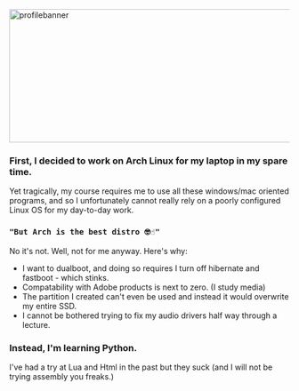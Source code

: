 
<img width="1700" height="240" alt="profilebanner" src="https://github.com/user-attachments/assets/4f62a31a-2036-4759-bd5c-474bed73d653" />

### First, I decided to work on Arch Linux for my laptop in my spare time.

Yet tragically, my course requires me to use all these windows/mac oriented programs, and so I unfortunately cannot really rely on a poorly configured Linux OS for my day-to-day work.

### `"But Arch is the best distro 🤓☝️"`
No it's not. Well, not for me anyway. Here's why:

- I want to dualboot, and doing so requires I turn off hibernate and fastboot - which stinks.
- Compatability with Adobe products is next to zero. (I study media)
- The partition I created can't even be used and instead it would overwrite my entire SSD.
- I cannot be bothered trying to fix my audio drivers half way through a lecture.


### Instead, I'm learning Python.
I've had a try at Lua and Html in the past but they suck (and I will not be trying assembly you freaks.)



<!--
**JohnSilentHill/johnsilenthill** is a ✨ _special_ ✨ repository because its `README.md` (this file) appears on your GitHub profile.

Here are some ideas to get you started:

- 🔭 I’m currently working on ...
- 🌱 I’m currently learning ...
- 👯 I’m looking to collaborate on ...
- 🤔 I’m looking for help with ...
- 💬 Ask me about ...
- 📫 How to reach me: ...
- 😄 Pronouns: ...
- ⚡ Fun fact: ...
-->
